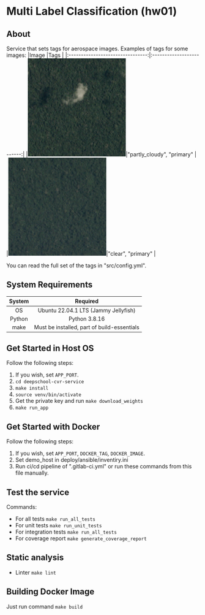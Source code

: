 #  Multi Label Classification  (hw01)

## About

Service that sets tags for aerospace images.
Examples of tags for some images:
|Image                             |Tags                       |
|:--------------------------------:|:-------------------------:|
|![](/tests/images/train_11111.jpg)|"partly_cloudy", "primary" |
|![](/tests/images/train_11110.jpg)|"clear", "primary"         |


You can read the full set of the tags in "src/config.yml".

## System Requirements
|System  |Required                                   |
|:------:|:-----------------------------------------:|
|OS      |Ubuntu 22.04.1 LTS (Jammy Jellyfish)       |
|Python  |Python 3.8.16                              |
|make    |Must be installed, part of build-essentials|


## Get Started in Host OS
Follow the following steps:
1. If you wish, set `APP_PORT`.
1. `cd deepschool-cvr-service`
1. `make install`
1. `source venv/bin/activate`
1. Get the private key and run `make download_weights`
1. `make run_app`

## Get Started with Docker
Follow the following steps:
1. If you wish, set `APP_PORT`, `DOCKER_TAG`, `DOCKER_IMAGE`.
1. Set demo_host in deploy/ansible/inventiry.ini
1. Run ci/cd pipeline of ".gitlab-ci.yml" or run these commands from this file manually.


## Test the service
Commands:
 - For all tests `make run_all_tests`
 - For unit tests `make run_unit_tests`
 - For integration tests `make run_all_tests`
 - For coverage report `make generate_coverage_report`
 
## Static analysis
 - Linter `make lint`
 
## Building Docker Image
Just run command `make build`
 
